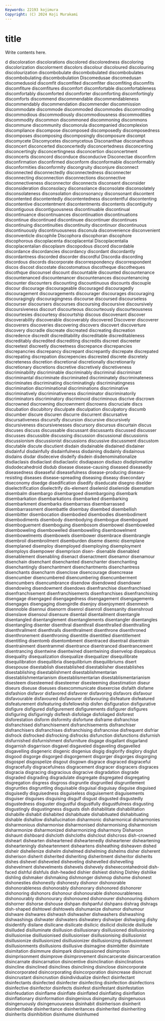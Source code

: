 ```yaml
---
Keywords: 22193 kojimura
Copyright: (C) 2024 Koji Murakami
---
```


# title

Write contents here.



d discoloration discolorations discolored
discoloredness discoloring discolorization discolorment discolors discolour discoloured discolouring discolourization discombobulate
discombobulated discombobulates discombobulating discombobulation Discomedusae discomedusan discomedusoid discomfit discomfited discomfiter
discomfiting discomfits discomfiture discomfitures discomfort discomfortable discomfortableness discomfortably discomforted discomforter
discomforting discomfortingly discomforts discommend discommendable discommendableness discommendably discommendation discommender discommission
discommodate discommode discommoded discommodes discommoding discommodious discommodiously discommodiousness discommodities discommodity
discommon discommoned discommoning discommons discommune discommunity discomorula discompanied discomplexion discompliance
discompose discomposed discomposedly discomposedness discomposes discomposing discomposingly discomposure discompt discomycete
Discomycetes discomycetous Disconanthae disconanthous disconcert disconcerted disconcertedly disconcertedness disconcerting disconcertingly
disconcertingness disconcertion disconcertment disconcerts disconcord disconduce disconducive Disconectae disconfirm disconfirmation
disconfirmed disconform disconformable disconformably disconformities disconformity discongruity disconjure disconnect disconnected
disconnectedly disconnectedness disconnecter disconnecting disconnection disconnections disconnective disconnectiveness disconnector disconnects
disconsent disconsider disconsideration disconsolacy disconsolance disconsolate disconsolately disconsolateness disconsolation disconsonancy
disconsonant discontent discontented discontentedly discontentedness discontentful discontenting discontentive discontentment discontentments
discontents discontiguity discontiguous discontiguousness discontinuable discontinual discontinuance discontinuances discontinuation discontinuations
discontinue discontinued discontinuee discontinuer discontinues discontinuing discontinuities discontinuity discontinuor discontinuous
discontinuously discontinuousness disconula disconvenience disconvenient disconventicle discophile Discophora discophoran discophore
discophorous discoplacenta discoplacental Discoplacentalia discoplacentalian discoplasm discopodous discord discordable discordance
discordancies discordancy discordant discordantly discordantness discorded discorder discordful Discordia discording
discordous discords discorporate discorrespondency discorrespondent discos discost discostate discostomatous discotheque
discotheques discothque discounsel discount discountable discounted discountenance discountenanced discountenancer discountenances
discountenancing discounter discounters discounting discountinuous discounts discouple discour discourage discourageable
discouraged discouragedly discouragement discouragements discourager discourages discouraging discouragingly discouragingness discourse
discoursed discourseless discourser discoursers discourses discoursing discoursive discoursively discoursiveness discourt
discourteous discourteously discourteousness discourtesies discourtesy discourtship discous discovenant discover discoverability
discoverable discoverably discovered Discoverer discoverer discoverers discoveries discovering discovers discovert
discoverture discovery discradle discreate discreated discreating discreation discredence discredit discreditability
discreditable discreditableness discreditably discredited discrediting discredits discreet discreeter discreetest discreetly
discreetness discrepance discrepancies discrepancries discrepancy discrepant discrepantly discrepate discrepated discrepating
discrepation discrepencies discrested discrete discretely discreteness discretion discretional discretionally discretionarily
discretionary discretions discretive discretively discretiveness discriminability discriminable discriminably discriminal discriminant
discriminantal discriminate discriminated discriminately discriminateness discriminates discriminating discriminatingly discriminatingness discrimination
discriminational discriminations discriminative discriminatively discriminativeness discriminator discriminatorily discriminators discriminatory discriminoid
discriminous discrive discrown discrowned discrowning discrownment discrowns discruciate discs discubation
discubitory disculpate disculpation disculpatory discumb discumber discure discuren discurre discurrent
discursative discursativeness discursify discursion discursive discursively discursiveness discursivenesses discursory discursus
discurtain discus discuses discuss discussable discussant discussants discussed discusser discusses
discussible discussing discussion discussional discussionis discussionism discussionist discussions discussive discussment
discustom discutable discute discutient disdain disdainable disdained disdainer disdainful disdainfully
disdainfulness disdaining disdainly disdainous disdains disdar disdeceive disdeify disdein disdenominationalize
disdiaclasis disdiaclast disdiaclastic disdiapason disdiazo disdiplomatize disdodecahedroid disdub disease disease-causing
diseased diseasedly diseasedness diseaseful diseasefulness disease-producing disease-resisting diseases disease-spreading diseasing
diseasy disecondary diseconomy disedge disedification disedify diseducate disegno diselder diselectrification
diselectrify dis-element diselenid diselenide disematism disembalm disembargo disembargoed disembargoing disembark
disembarkation disembarkations disembarked disembarking disembarkment disembarks disembarrass disembarrassed disembarrassment disembattle
disembay disembed disembellish disembitter disembocation disembodied disembodies disembodiment disembodiments disembody
disembodying disembogue disembogued disemboguement disemboguing disembosom disembowel disemboweled disemboweling disembowelled
disembowelling disembowelment disembowelments disembowels disembower disembrace disembrangle disembroil disembroilment disemburden
diseme disemic disemplane disemplaned disemploy disemployed disemploying disemployment disemploys disempower
disemprison disen- disenable disenabled disenablement disenabling disenact disenactment disenamor disenamour
disenchain disenchant disenchanted disenchanter disenchanting disenchantingly disenchantment disenchantments disenchantress disenchants
disencharm disenclose disencourage disencrease disencumber disencumbered disencumbering disencumberment disencumbers disencumbrance
disendow disendowed disendower disendowing disendowment disendows disenfranchise disenfranchised disenfranchisement disenfranchisements
disenfranchises disenfranchising disengage disengaged disengagedness disengagement disengagements disengages disengaging disengirdle
disenjoy disenjoyment disenmesh disennoble disennui disenorm disenrol disenroll disensanity disenshroud
disenslave disensoul disensure disentail disentailment disentangle disentangled disentanglement disentanglements disentangler
disentangles disentangling disenter disenthral disenthrall disenthralled disenthralling disenthrallment disenthralls disenthralment
disenthrone disenthroned disenthronement disenthroning disentitle disentitled disentitlement disentitling disentomb disentombment
disentraced disentrail disentrain disentrainment disentrammel disentrance disentranced disentrancement disentrancing disentwine
disentwined disentwining disenvelop disepalous disequality disequalization disequalize disequalizer disequilibrate disequilibration
disequilibria disequilibrium disequilibriums disert disespouse disestablish disestablished disestablisher disestablishes disestablishing
disestablishment disestablishmentarian disestablishmentarianism disestablismentarian disestablismentarianism disesteem disesteemed disesteemer disesteeming disestimation
diseur diseurs diseuse diseuses disexcommunicate disexercise disfaith disfame disfashion disfavor
disfavored disfavorer disfavoring disfavors disfavour disfavourable disfavoured disfavourer disfavouring disfeature
disfeatured disfeaturement disfeaturing disfellowship disfen disfiguration disfigurative disfigure disfigured disfigurement
disfigurements disfigurer disfigures disfiguring disfiguringly disflesh disfoliage disfoliaged disforest disforestation
disform disformity disfortune disframe disfranchise disfranchised disfranchisement disfranchisements disfranchiser disfranchisers
disfranchises disfranchising disfrancnise disfrequent disfriar disfrock disfrocked disfrocking disfrocks disfunction
disfunctions disfurnish disfurnished disfurnishment disfurniture disgage disgallant disgarland disgarnish disgarrison
disgavel disgaveled disgaveling disgavelled disgavelling disgeneric disgenic disgenius disgig disglorify
disglory disglut disgood disgorge disgorged disgorgement disgorger disgorges disgorging disgospel
disgospelize disgout disgown disgrace disgraced disgraceful disgracefully disgracefulness disgracement disgracer
disgracers disgraces disgracia disgracing disgracious disgracive disgradation disgrade disgraded disgrading
disgradulate disgregate disgregated disgregating disgregation disgress disgross disgruntle disgruntled disgruntlement
disgruntles disgruntling disguisable disguisal disguisay disguise disguised disguisedly disguisedness disguiseless
disguisement disguisements disguiser disguises disguising disgulf disgust disgusted disgustedly disgustedness
disguster disgustful disgustfully disgustfulness disgusting disgustingly disgustingness disgusts dish dishabilitate
dishabilitation dishabille dishabit dishabited dishabituate dishabituated dishabituating dishable dishallow dishallucination
disharmonic disharmonical disharmonies disharmonious disharmonise disharmonised disharmonising disharmonism disharmonize disharmonized
disharmonizing disharmony Disharoon dishaunt dishboard dishcloth dishcloths dishclout dishcross dish-crowned
disheart dishearten disheartened disheartenedly disheartener disheartening dishearteningly disheartenment disheartens disheathing
disheaven dished disheir dishellenize dishelm dishelmed dishelming dishelms disher disherent
disherison disherit disherited disheriting disheritment disheritor disherits dishes dishevel disheveled
disheveling dishevelled dishevelling dishevelment dishevelments dishevels dishevely dishexecontahedroid dish-faced dishful
dishfuls dish-headed dishier dishiest dishing Dishley dishlike dishling dishmaker dishmaking
dishmonger dishmop dishome dishonest dishonesties dishonestly dishonesty dishonor dishonorable dishonorableness
dishonorably dishonorary dishonored dishonorer dishonoring dishonors dishonour dishonourable dishonourableness dishonourably
dishonourary dishonoured dishonourer dishonouring dishorn dishorner dishorse dishouse dishpan dishpanful
dishpans dishrag dishrags dish-shaped dishtowel dishtowels dishumanize dishumor dishumour dishware
dishwares dishwash dishwasher dishwashers dishwashing dishwashings dishwater dishwaters dishwatery dishwiper
dishwiping dishy disidentify disilane disilicane disilicate disilicic disilicid disilicide disillude
disilluded disilluminate disillusion disillusionary disillusioned disillusioning disillusionise disillusionised disillusioniser disillusionising
disillusionist disillusionize disillusionized disillusionizer disillusionizing disillusionment disillusionments disillusions disillusive disimagine
disimbitter disimitate disimitation disimmure disimpark disimpassioned disimprison disimprisonment disimprove disimprovement
disincarcerate disincarceration disincarnate disincarnation disincentive disinclination disinclinations disincline disinclined disinclines
disinclining disinclose disincorporate disincorporated disincorporating disincorporation disincrease disincrust disincrustant disincrustion
disindividualize disinfect disinfectant disinfectants disinfected disinfecter disinfecting disinfection disinfections disinfective
disinfector disinfects disinfest disinfestant disinfestation disinfeudation disinflame disinflate disinflated disinflating
disinflation disinflationary disinformation disingenious disingenuity disingenuous disingenuously disingenuousness disinhabit disinherison
disinherit disinheritable disinheritance disinheritances disinherited disinheriting disinherits disinhibition disinhume disinhumed

